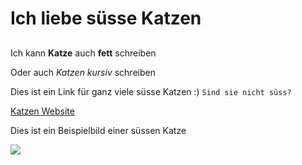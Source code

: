 # Ich liebe süsse Katzen 
##
Ich kann **Katze** auch **fett** schreiben

Oder auch *Katzen* *kursiv* schreiben

Dies ist ein Link für ganz viele süsse Katzen :)
`Sind sie nicht süss?`

[Katzen Website](https://www.pinterest.de/kathrinweyerer/s%C3%BCsse-katzenbabys/) 


Dies ist ein Beispielbild einer süssen Katze

![](https://user-images.githubusercontent.com/111046193/184091181-d6bd9e56-61c8-4721-b4ea-78e1c174e541.png)


